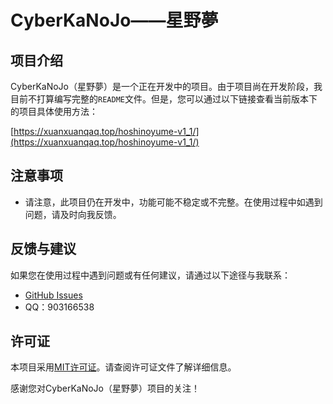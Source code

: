 # CyberKaNoJo——星野夢

## 项目介绍

CyberKaNoJo（星野夢）是一个正在开发中的项目。由于项目尚在开发阶段，我目前不打算编写完整的`README`文件。但是，您可以通过以下链接查看当前版本下的项目具体使用方法：

[https://xuanxuanqaq.top/hoshinoyume-v1_1/](https://xuanxuanqaq.top/hoshinoyume-v1_1/)

## 注意事项

- 请注意，此项目仍在开发中，功能可能不稳定或不完整。在使用过程中如遇到问题，请及时向我反馈。

## 反馈与建议

如果您在使用过程中遇到问题或有任何建议，请通过以下途径与我联系：

- [GitHub Issues](https://github.com/yourusername/CyberKaNoJo/issues)
- QQ：903166538

## 许可证

本项目采用[MIT许可证](LICENSE)。请查阅许可证文件了解详细信息。

感谢您对CyberKaNoJo（星野夢）项目的关注！